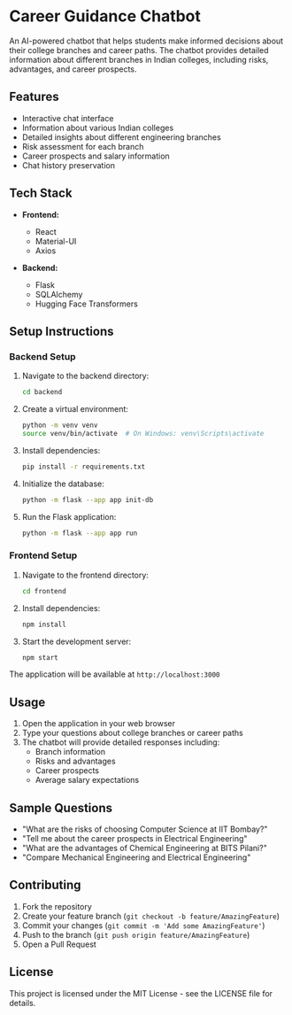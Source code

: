 # Career Guidance Chatbot

An AI-powered chatbot that helps students make informed decisions about their college branches and career paths. The chatbot provides detailed information about different branches in Indian colleges, including risks, advantages, and career prospects.

## Features

- Interactive chat interface
- Information about various Indian colleges
- Detailed insights about different engineering branches
- Risk assessment for each branch
- Career prospects and salary information
- Chat history preservation

## Tech Stack

- **Frontend:**
  - React
  - Material-UI
  - Axios

- **Backend:**
  - Flask
  - SQLAlchemy
  - Hugging Face Transformers

## Setup Instructions

### Backend Setup

1. Navigate to the backend directory:
   ```bash
   cd backend
   ```

2. Create a virtual environment:
   ```bash
   python -m venv venv
   source venv/bin/activate  # On Windows: venv\Scripts\activate
   ```

3. Install dependencies:
   ```bash
   pip install -r requirements.txt
   ```

4. Initialize the database:
   ```bash
   python -m flask --app app init-db
   ```

5. Run the Flask application:
   ```bash
   python -m flask --app app run
   ```

### Frontend Setup

1. Navigate to the frontend directory:
   ```bash
   cd frontend
   ```

2. Install dependencies:
   ```bash
   npm install
   ```

3. Start the development server:
   ```bash
   npm start
   ```

The application will be available at `http://localhost:3000`

## Usage

1. Open the application in your web browser
2. Type your questions about college branches or career paths
3. The chatbot will provide detailed responses including:
   - Branch information
   - Risks and advantages
   - Career prospects
   - Average salary expectations

## Sample Questions

- "What are the risks of choosing Computer Science at IIT Bombay?"
- "Tell me about the career prospects in Electrical Engineering"
- "What are the advantages of Chemical Engineering at BITS Pilani?"
- "Compare Mechanical Engineering and Electrical Engineering"

## Contributing

1. Fork the repository
2. Create your feature branch (`git checkout -b feature/AmazingFeature`)
3. Commit your changes (`git commit -m 'Add some AmazingFeature'`)
4. Push to the branch (`git push origin feature/AmazingFeature`)
5. Open a Pull Request

## License

This project is licensed under the MIT License - see the LICENSE file for details.
